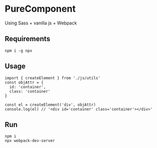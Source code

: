 # PureComponent

Using Sass + vanilla js + Webpack

## Requirements

```
npm i -g npx
```

## Usage

```
import { createElement } from './js/utils'
const objAttr = {
  id: 'container',
  class: 'container'
}

const el = createElement('div', objAttr)
console.log(el) // '<div id='container' class='container'></div>'
```

## Run

```
npm i
npx webpack-dev-server
```